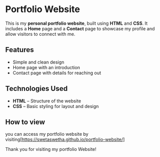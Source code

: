 # Portfolio Website

This is my **personal portfolio website**, built using **HTML** and **CSS**. It includes a **Home** page and a **Contact** page to showcase my profile and allow visitors to connect with me.

## Features  
- Simple and clean design  
- Home page with an introduction  
- Contact page with details for reaching out  

## Technologies Used  
- **HTML** – Structure of the website  
- **CSS** – Basic styling for layout and design  

## How to view
you can access my portfolio website by visiting[https://swetaswetha.github.io/portfolio-website/] 

Thank you for visiting my portfolio Website!
